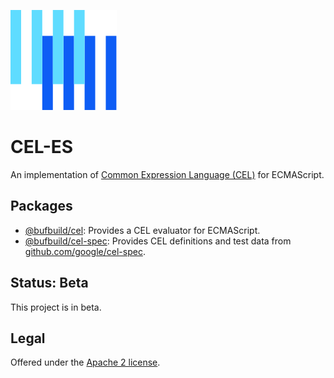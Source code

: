 [![The Buf logo](.github/buf-logo.svg)][buf]

# CEL-ES

An implementation of [Common Expression Language (CEL)][cel] for ECMAScript.


## Packages

- [@bufbuild/cel](https://www.npmjs.com/package/@bufbuild/cel):
  Provides a CEL evaluator for ECMAScript.
- [@bufbuild/cel-spec](https://www.npmjs.com/package/@bufbuild/cel-spec):
  Provides CEL definitions and test data from [github.com/google/cel-spec](https://github.com/google/cel-spec).


## Status: Beta

This project is in beta.

## Legal

Offered under the [Apache 2 license][license].

[buf]: https://buf.build
[cel]: https://cel.dev
[license]: LICENSE
[contributing]: .github/CONTRIBUTING.md
